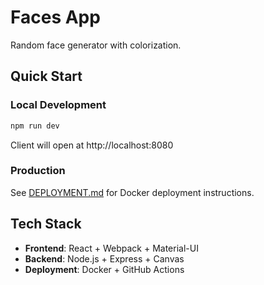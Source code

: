 # Faces App

Random face generator with colorization.

## Quick Start

### Local Development
```bash
npm run dev
```
Client will open at http://localhost:8080

### Production
See [DEPLOYMENT.md](DEPLOYMENT.md) for Docker deployment instructions.

## Tech Stack
- **Frontend**: React + Webpack + Material-UI
- **Backend**: Node.js + Express + Canvas
- **Deployment**: Docker + GitHub Actions